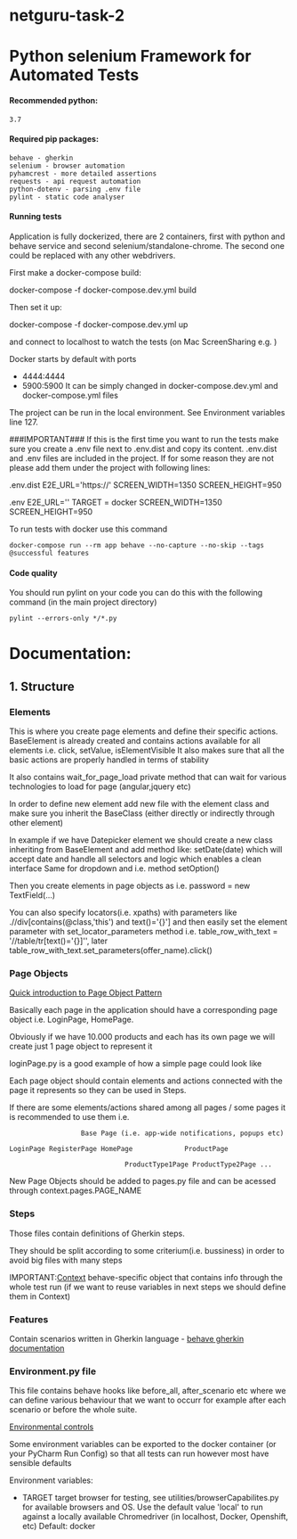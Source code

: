 # netguru-task-2
# Python selenium Framework for Automated Tests

#### Recommended python:
    3.7
    
#### Required pip packages:

    behave - gherkin
    selenium - browser automation
    pyhamcrest - more detailed assertions
    requests - api request automation
    python-dotenv - parsing .env file
    pylint - static code analyser

#### Running tests

Application is fully dockerized, there are 2 containers, first with python and behave service and second selenium/standalone-chrome.
The second one could be replaced with any other webdrivers.

First make a docker-compose build:
  
   docker-compose -f docker-compose.dev.yml build

Then set it up:
   
   docker-compose -f docker-compose.dev.yml up

and connect to localhost to watch the tests (on Mac ScreenSharing e.g. )

Docker starts by default with ports
- 4444:4444
- 5900:5900
It can be simply changed in docker-compose.dev.yml and docker-compose.yml files

The project can be run in the local environment. See Environment variables line 127.

###IMPORTANT###
If this is the first time you want to run the tests make sure you create a .env file next to .env.dist and copy its content.
.env.dist and .env files are included in the project. If for some reason they are not please add them under the project with following lines:

.env.dist
E2E_URL='https://'
SCREEN_WIDTH=1350
SCREEN_HEIGHT=950

.env
E2E_URL=''
TARGET = docker
SCREEN_WIDTH=1350
SCREEN_HEIGHT=950

To run tests with docker use this command

    docker-compose run --rm app behave --no-capture --no-skip --tags @successful features 
    
#### Code quality

You should run pylint on your code you can do this with the following command (in the main project directory)

    pylint --errors-only */*.py

# Documentation:

## 1. Structure

### Elements
This is where you create page elements and define their specific actions.
BaseElement is already created and contains actions available for all elements i.e. click, setValue, isElementVisible
It also makes sure that all the basic actions are properly handled in terms of stability

It also contains wait_for_page_load private method that can wait for various technologies to load for page (angular,jquery etc)

In order to define new element add new file with the element class and make sure you inherit the BaseClass (either
directly or indirectly through other element)

In example if we have Datepicker element we should create a new class inheriting from BaseElement and add method like:
setDate(date) which will accept date and handle all selectors and logic which enables a clean interface
Same for dropdown and i.e. method setOption()

Then you create elements in page objects as i.e. password = new TextField(...)

You can also specify locators(i.e. xpaths) with parameters like .//div[contains(@class,'this') and text()='{}']
and then easily set the element parameter with set_locator_parameters method
i.e. table_row_with_text = '//table/tr[text()='{}]'', later table_row_with_text.set_parameters(offer_name).click()

### Page Objects
[Quick introduction to Page Object Pattern](https://www.pluralsight.com/guides/getting-started-with-page-object-pattern-for-your-selenium-tests)

Basically each page in the application should have a corresponding page object i.e. LoginPage, HomePage.

Obviously if we have 10.000 products and each has its own page we will create just 1 page object to represent it

loginPage.py is a good example of how a simple page could look like

Each page object should contain elements and actions connected with the page it represents so they can be used in Steps.

If there are some elements/actions shared among all pages / some pages it is recommended to use them i.e.

                      Base Page (i.e. app-wide notifications, popups etc)

    LoginPage RegisterPage HomePage             ProductPage

                                 ProductType1Page ProductType2Page ...

New Page Objects should be added to pages.py file and can be acessed through context.pages.PAGE_NAME

### Steps
Those files contain definitions of Gherkin steps.

They should be split according to some criterium(i.e. bussiness) in order to avoid big files with many steps

IMPORTANT:[Context](https://pythonhosted.org/behave/context_attributes.html) behave-specific object that contains info
through the whole test run (if we want to reuse variables in next steps we should define them in Context)

### Features
Contain scenarios written in Gherkin language - [behave gherkin documentation](http://pythonhosted.org/behave/philosophy.html#the-gherkin-language)

### Environment.py file
This file contains behave hooks like before_all, after_scenario etc where we can define various behaviour that we want
to occurr for example after each scenario or before the whole suite.

[Environmental controls](http://pythonhosted.org/behave/tutorial.html#environmental-controls)

Some environment variables can be exported to the docker container (or your PyCharm Run Config) so that all tests can 
run however most have sensible defaults

Environment variables:
- TARGET target browser for testing, see utilities/browserCapabilites.py for available browsers and OS. 
Use the default value 'local' to run against a locally available Chromedriver (in localhost, Docker, Openshift, etc)
Default: docker
